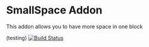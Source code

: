 # SmallSpace Addon
This addon allows you to have more space in one block

(testing)
[![Build Status](https://thebusybiscuit.github.io/builds/ProfElements/DynaTech/master/badge.svg)](##https://thebusybiscuit.github.io/builds/CAPS123987)
